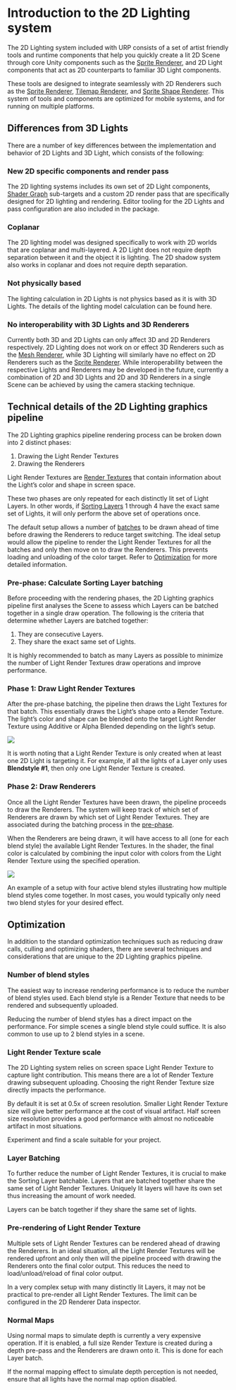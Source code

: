 # Introduction to the 2D Lighting system
The 2D Lighting system included with URP consists of a set of artist friendly tools and runtime components that help you quickly create a lit 2D Scene through core Unity components such as the [Sprite Renderer](https://docs.unity3d.com/Manual/class-SpriteRenderer.html), and 2D Light components that act as 2D counterparts to familiar 3D Light components.

These tools are designed to integrate seamlessly with 2D Renderers such as the [Sprite Renderer](https://docs.unity3d.com/Manual/Sprites.html), [Tilemap Renderer](https://docs.unity3d.com/Manual/class-Tilemap.html), and [Sprite Shape Renderer](https://docs.unity3d.com/Manual/class-SpriteShapeRenderer.html). This system of tools and components are optimized for mobile systems, and for running on multiple platforms.

## Differences from 3D Lights
There are a number of key differences between the implementation and behavior of 2D Lights and 3D Light, which consists of the following:

### New 2D specific components and render pass
The 2D lighting systems includes its own set of 2D Light components, [Shader Graph](ShaderGraph.md) sub-targets and a custom 2D render pass that are specifically designed for 2D lighting and rendering. Editor tooling for the 2D Lights and pass configuration are also included in the package.

### Coplanar
The 2D lighting model was designed specifically to work with 2D worlds that are coplanar and multi-layered. A 2D Light does not require depth separation between it and the object it is lighting. The 2D shadow system also works in coplanar and does not require depth separation.

### Not physically based
The lighting calculation in 2D Lights is not physics based as it is with 3D Lights. The details of the lighting model calculation can be found here.

### No interoperability with 3D Lights and 3D Renderers
Currently both 3D and 2D Lights can only affect 3D and 2D Renderers respectively. 2D Lighting does not work on or effect 3D Renderers such as the [Mesh Renderer](https://docs.unity3d.com/Manual/class-MeshRenderer.html), while 3D Lighting will similarly have no effect on 2D Renderers such as the [Sprite Renderer](https://docs.unity3d.com/Manual/class-SpriteRenderer.html). While interoperability between the respective Lights and Renderers may be developed in the future, currently a combination of 2D and 3D Lights and 2D and 3D Renderers in a single Scene can be achieved by using the camera stacking technique.

## Technical details of the 2D Lighting graphics pipeline
The 2D Lighting graphics pipeline rendering process can be broken down into 2 distinct phases:
1) Drawing the Light Render Textures
2) Drawing the Renderers

Light Render Textures are [Render Textures](https://docs.unity3d.com/Manual/class-RenderTexture.html) that contain information about the Light’s color and shape in screen space.

These two phases are only repeated  for each distinctly lit set of Light Layers. In other words, if [Sorting Layers](https://docs.unity3d.com/Manual/class-TagManager.html#SortingLayers) 1 through 4 have the exact same set of Lights, it will only perform the above set of operations once.

The default setup allows a number of [batches](https://docs.unity3d.com/Manual/DrawCallBatching.html) to be drawn ahead of time before drawing the Renderers to reduce target switching. The ideal setup would allow the pipeline to render the Light Render Textures for all the batches and only then move on to draw the Renderers. This prevents loading and unloading of the color target. Refer to [Optimization](#optimization) for more detailed information.

### <a name="pre-phase">Pre-phase: Calculate Sorting Layer batching</a>
Before proceeding with the rendering phases, the 2D Lighting graphics pipeline first analyses the Scene to assess which Layers can be batched together in a single draw operation. The following is the criteria that determine whether Layers are batched together:
1. They are consecutive Layers.
2. They share the exact same set of Lights.

It is highly recommended to batch as many Layers as possible to minimize the number of Light Render Textures draw operations and improve performance.

### Phase 1: Draw Light Render Textures
After the pre-phase batching, the pipeline then draws the Light Textures for that batch. This essentially draws the Light’s shape onto a Render Texture. The light’s color and shape can be blended onto the target Light Render Texture using Additive or Alpha Blended depending on the light’s setup.

![](Images/2D/introduction_phase1.png)

It is worth noting that a Light Render Texture is only created when at least one 2D Light is targeting it. For example, if all the lights of a Layer only uses **Blendstyle #1**, then only one Light Render Texture is created.

### Phase 2: Draw Renderers
Once all the Light Render Textures have been drawn, the pipeline proceeds to draw the Renderers. The system will keep track of which set of Renderers are drawn by which set of Light Render Textures. They are associated during the batching process in the [pre-phase](#pre-phase).

When the Renderers are being drawn, it will have access to all (one for each blend style) the available Light Render Textures. In the shader, the final color is calculated by combining the input color with colors from the Light Render Texture using the specified operation.

![](Images/2D/introduction_phase2.png)

An example of a setup with four active blend styles illustrating how multiple blend styles come together. In most cases, you would typically only need two blend styles for your desired effect.

## Optimization
In addition to the standard optimization techniques such as reducing draw calls, culling and optimizing shaders, there are several techniques and considerations that are unique to the 2D Lighting graphics pipeline.

### Number of blend styles
The easiest way to increase rendering performance is to reduce the number of blend styles used. Each blend style is a Render Texture that needs to be rendered and subsequently uploaded.

Reducing the number of blend styles has a direct impact on the performance. For simple scenes a single blend style could suffice. It is also common to use up to 2 blend styles in a scene.

### Light Render Texture scale
The 2D Lighting system relies on screen space Light Render Texture to capture light contribution. This means there are a lot of Render Texture drawing subsequent uploading. Choosing the right Render Texture size directly impacts the performance.

By default it is set at 0.5x of screen resolution. Smaller Light Render Texture size will give better performance at the cost of visual artifact. Half screen size resolution provides a good performance with almost no noticeable artifact in most situations.

Experiment and find a scale suitable for your project.

### Layer Batching
To further reduce the number of Light Render Textures, it is crucial to make the Sorting Layer batchable. Layers that are batched together share the same set of Light Render Textures. Uniquely lit layers will have its own set thus increasing the amount of work needed.

Layers can be batch together if they share the same set of lights.

### Pre-rendering of Light Render Texture
Multiple sets of Light Render Textures can be rendered ahead of drawing the Renderers. In an ideal situation, all the Light Render Textures will be rendered upfront and only then will the pipeline proceed with drawing the Renderers onto the final color output. This reduces the need to load/unload/reload of final color output.

In a very complex setup with many distinctly lit Layers, it may not be practical to pre-render all Light Render Textures. The limit can be configured in the 2D Renderer Data inspector.

### Normal Maps
Using normal maps to simulate depth is currently a very expensive operation. If it is enabled, a full size Render Texture is created during a depth pre-pass and the Renderers are drawn onto it. This is done for each Layer batch.

If the normal mapping effect to simulate depth perception is not needed, ensure that all lights have the normal map option disabled.
